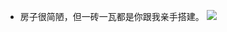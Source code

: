 - 房子很简陋，但一砖一瓦都是你跟我亲手搭建。
![](https://mrzh.res.netease.com/pc/fab/20181019110746/img/tspic3_002f0d7.jpg)